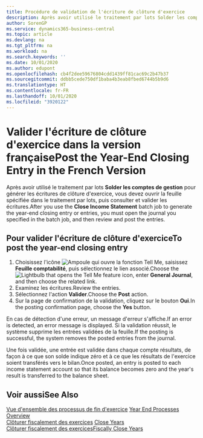 ```yaml
---
title: Procédure de validation de l'écriture de clôture d'exercice
description: Après avoir utilisé le traitement par lots Solder les comptes de gestion pour générer les écritures de clôture d'exercice, vous devez ouvrir la feuille spécifiée dans le traitement par lots, puis consulter et valider les écritures.
author: SorenGP
ms.service: dynamics365-business-central
ms.topic: article
ms.devlang: na
ms.tgt_pltfrm: na
ms.workload: na
ms.search.keywords: ''
ms.date: 10/01/2020
ms.author: edupont
ms.openlocfilehash: cb4f2dee59676804cdd1439ff81cac69c2b47b37
ms.sourcegitcommit: ddbb5cede750df1baba4b3eab8fbed6744b5b9d6
ms.translationtype: HT
ms.contentlocale: fr-FR
ms.lasthandoff: 10/01/2020
ms.locfileid: "3920122"
---
```

# <a name="post-the-year-end-closing-entry-in-the-french-version"></a><span data-ttu-id="f3c24-103">Valider l'écriture de clôture d'exercice dans la version française</span><span class="sxs-lookup"><span data-stu-id="f3c24-103">Post the Year-End Closing Entry in the French Version</span></span>

<span data-ttu-id="f3c24-104">Après avoir utilisé le traitement par lots **Solder les comptes de gestion** pour générer les écritures de clôture d'exercice, vous devez ouvrir la feuille spécifiée dans le traitement par lots, puis consulter et valider les écritures.</span><span class="sxs-lookup"><span data-stu-id="f3c24-104">After you use the **Close Income Statement** batch job to generate the year-end closing entry or entries, you must open the journal you specified in the batch job, and then review and post the entries.</span></span>  

## <a name="to-post-the-year-end-closing-entry"></a><span data-ttu-id="f3c24-105">Pour valider l'écriture de clôture d'exercice</span><span class="sxs-lookup"><span data-stu-id="f3c24-105">To post the year-end closing entry</span></span>  

1. <span data-ttu-id="f3c24-106">Choisissez l'icône ![Ampoule qui ouvre la fonction Tell Me](../../media/ui-search/search_small.png "Dites-moi ce que vous voulez faire"), saisissez **Feuille comptabilité**, puis sélectionnez le lien associé.</span><span class="sxs-lookup"><span data-stu-id="f3c24-106">Choose the ![Lightbulb that opens the Tell Me feature](../../media/ui-search/search_small.png "Tell me what you want to do") icon, enter **General Journal**, and then choose the related link.</span></span>  
2. <span data-ttu-id="f3c24-107">Examinez les écritures.</span><span class="sxs-lookup"><span data-stu-id="f3c24-107">Review the entries.</span></span>  
3. <span data-ttu-id="f3c24-108">Sélectionnez l'action **Valider**.</span><span class="sxs-lookup"><span data-stu-id="f3c24-108">Choose the **Post** action.</span></span>  
4. <span data-ttu-id="f3c24-109">Sur la page de confirmation de la validation, cliquez sur le bouton **Oui**.</span><span class="sxs-lookup"><span data-stu-id="f3c24-109">In the posting confirmation page, choose the **Yes** button.</span></span>  

<span data-ttu-id="f3c24-110">En cas de détection d'une erreur, un message d'erreur s'affiche.</span><span class="sxs-lookup"><span data-stu-id="f3c24-110">If an error is detected, an error message is displayed.</span></span> <span data-ttu-id="f3c24-111">Si la validation réussit, le système supprime les entrées validées de la feuille.</span><span class="sxs-lookup"><span data-stu-id="f3c24-111">If the posting is successful, the system removes the posted entries from the journal.</span></span>  

<span data-ttu-id="f3c24-112">Une fois validée, une entrée est validée dans chaque compte résultats, de façon à ce que son solde indique zéro et à ce que les résultats de l'exercice soient transférés vers le bilan.</span><span class="sxs-lookup"><span data-stu-id="f3c24-112">Once posted, an entry is posted to each income statement account so that its balance becomes zero and the year's result is transferred to the balance sheet.</span></span>  

## <a name="see-also"></a><span data-ttu-id="f3c24-113">Voir aussi</span><span class="sxs-lookup"><span data-stu-id="f3c24-113">See Also</span></span>

<span data-ttu-id="f3c24-114">[Vue d'ensemble des processus de fin d'exercice](year-end-processes-overview.md) </span><span class="sxs-lookup"><span data-stu-id="f3c24-114">[Year End Processes Overview](year-end-processes-overview.md) </span></span>  
<span data-ttu-id="f3c24-115">[Clôturer fiscalement des exercices](how-to-close-years.md) </span><span class="sxs-lookup"><span data-stu-id="f3c24-115">[Close Years](how-to-close-years.md) </span></span>  
[<span data-ttu-id="f3c24-116">Clôturer fiscalement des exercices</span><span class="sxs-lookup"><span data-stu-id="f3c24-116">Fiscally Close Years</span></span>](how-to-fiscally-close-years.md)
